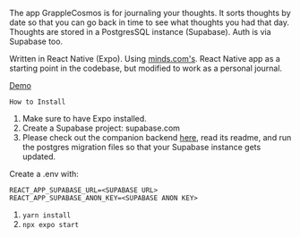 The app GrappleCosmos is for journaling your thoughts. It sorts thoughts by date so that you can go back in time to see what thoughts you had that day. Thoughts are stored in a PostgresSQL instance (Supabase). Auth is via Supabase too.

Written in React Native (Expo). Using [minds.com's](https://github.com/Minds/mobile-native). React Native app as a starting point in the codebase, but modified to work as a personal journal.

[Demo](https://youtu.be/W6HWchKgbKI)

```How to Install```

1. Make sure to have Expo installed.
2. Create a Supabase project: supabase.com
3. Please check out the companion backend [here](https://github.com/timothygorer/grapplecosmos-backend), read its readme, and run the postgres migration files so that your Supabase instance gets updated.

Create a .env with:

```
REACT_APP_SUPABASE_URL=<SUPABASE URL>
REACT_APP_SUPABASE_ANON_KEY=<SUPABASE ANON KEY>
```

1. ```yarn install```
2. ```npx expo start```


   
